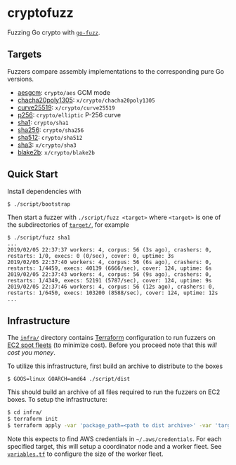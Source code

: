 # cryptofuzz

Fuzzing Go crypto with [`go-fuzz`](https://github.com/dvyukov/go-fuzz).

## Targets

Fuzzers compare assembly implementations to the corresponding pure Go versions.

* [aesgcm](target/aesgcm): `crypto/aes` GCM mode
* [chacha20poly1305](target/chacha20poly1305): `x/crypto/chacha20poly1305`
* [curve25519](target/curve25519): `x/crypto/curve25519`
* [p256](target/p256): `crypto/elliptic` P-256 curve
* [sha1](target/sha1): `crypto/sha1`
* [sha256](target/sha256): `crypto/sha256`
* [sha512](target/sha512): `crypto/sha512`
* [sha3](target/sha3): `x/crypto/sha3`
* [blake2b](target/blake2b): `x/crypto/blake2b`

## Quick Start

Install dependencies with

```sh
$ ./script/bootstrap
```

Then start a fuzzer with `./script/fuzz <target>` where `<target>` is one of the subdirectories of [`target/`](target), for example

```
$ ./script/fuzz sha1
...
2019/02/05 22:37:37 workers: 4, corpus: 56 (3s ago), crashers: 0, restarts: 1/0, execs: 0 (0/sec), cover: 0, uptime: 3s
2019/02/05 22:37:40 workers: 4, corpus: 56 (6s ago), crashers: 0, restarts: 1/4459, execs: 40139 (6666/sec), cover: 124, uptime: 6s
2019/02/05 22:37:43 workers: 4, corpus: 56 (9s ago), crashers: 0, restarts: 1/4349, execs: 52191 (5787/sec), cover: 124, uptime: 9s
2019/02/05 22:37:46 workers: 4, corpus: 56 (12s ago), crashers: 0, restarts: 1/6450, execs: 103200 (8588/sec), cover: 124, uptime: 12s
...
```

## Infrastructure

The [`infra/`](infra) directory contains [Terraform](https://www.terraform.io/) configuration to run fuzzers on [EC2 spot fleets](https://docs.aws.amazon.com/AWSEC2/latest/UserGuide/spot-fleet.html) (to minimize cost). Before you proceed note that this _will cost you money_.

To utilize this infrastructure, first build an archive to distribute to the boxes

```
$ GOOS=linux GOARCH=amd64 ./script/dist
```

This should build an archive of all files required to run the fuzzers on EC2 boxes. To setup the infrastructure:

```sh
$ cd infra/
$ terraform init
$ terraform apply -var 'package_path=<path to dist archive>' -var 'targets=["p256", "sha3"]'
```

Note this expects to find AWS credentials in `~/.aws/credentials`. For each specified target, this will setup a coordinator node and a worker fleet. See [`variables.tf`](infra/variables.tf) to configure the size of the worker fleet.
